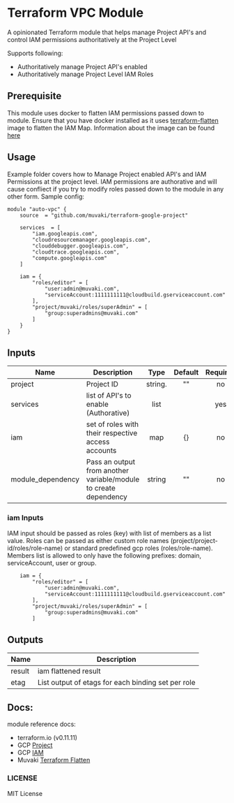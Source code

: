 # Terraform VPC Module
A opinionated Terraform module that helps manage Project API's and control IAM permissions authoritatively at the Project Level


Supports following:
- Authoritatively manage Project API's enabled 
- Authoritatively manage Project Level IAM Roles


## Prerequisite
This module uses docker to flatten IAM permissions passed down to module. Ensure that you have docker installed as it uses [terraform-flatten](https://hub.docker.com/r/muvaki/terraform-flatten) image to flatten the IAM Map. Information about the image can be found [here](https://github.com/muvaki/terraform-flatten)

## Usage
Example folder covers how to Manage Project enabled API's and IAM Permissions at the project level. IAM permissions are authorative and will cause confliect if you try to modify roles passed down to the module in any other form. Sample config:

```hcl
module "auto-vpc" {
    source  = "github.com/muvaki/terraform-google-project"

    services  = [
        "iam.googleapis.com",
        "cloudresourcemanager.googleapis.com",
        "clouddebugger.googleapis.com",
        "cloudtrace.googleapis.com",
        "compute.googleapis.com"
    ]

    iam = {
        "roles/editor" = [
            "user:admin@muvaki.com",
            "serviceAccount:1111111111@cloudbuild.gserviceaccount.com"
        ],
        "project/muvaki/roles/superAdmin" = [
            "group:superadmins@muvaki.com"
        ]
    }
}
```

## Inputs

| Name | Description | Type | Default | Required |
|------|-------------|:----:|:-----:|:-----:|
| project | Project ID  | string. | "" | no |
| services | list of API's to enable (Authorative) | list | | yes |
| iam |  set of roles with their respective access accounts | map | {} | no |
| module_dependency | Pass an output from another variable/module to create dependency | string | "" | no |

### iam Inputs

IAM input should be passed as roles (key) with list of members as a list value. Roles can be passed as either custom role names (project/project-id/roles/role-name) or standard predefined gcp roles (roles/role-name). Members list is allowed to only have the following prefixes: domain, serviceAccount, user or group.

```hcl
    iam = {
        "roles/editor" = [
            "user:admin@muvaki.com",
            "serviceAccount:1111111111@cloudbuild.gserviceaccount.com"
        ],
        "project/muvaki/roles/superAdmin" = [
            "group:superadmins@muvaki.com"
        ]
```

## Outputs

| Name | Description | 
|------|-------------|
| result | iam flattened result |
| etag | List output of etags for each binding set per role |

## Docs:

module reference docs: 
- terraform.io (v0.11.11)
- GCP [Project](https://cloud.google.com/resource-manager/docs/creating-managing-projects)
- GCP [IAM](https://cloud.google.com/iam/)
- Muvaki [Terraform Flatten](https://github.com/muvaki/terraform-flatten)

### LICENSE

MIT License